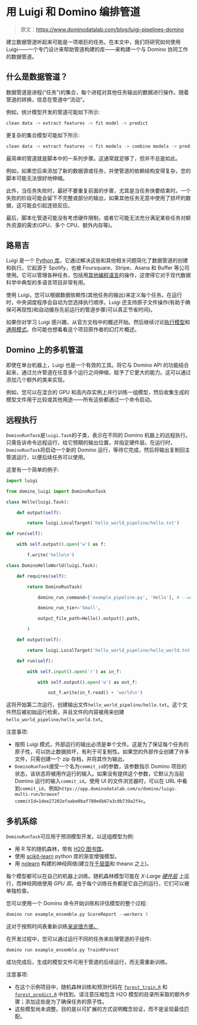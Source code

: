 # 用 Luigi 和 Domino 编排管道

> 原文：<https://www.dominodatalab.com/blog/luigi-pipelines-domino>

建立数据管道听起来可能是一项艰巨的任务。在本文中，我们将研究如何使用 Luigi——一个专门设计来帮助管道构建的库——来构建一个与 Domino 协同工作的数据管道。

## 什么是数据管道？

数据管道是进程(“任务”)的集合，每个进程对其他任务输出的数据进行操作。随着管道的转换，信息在管道中“流动”。

例如，统计模型开发的管道可能如下所示:

```py
clean data -> extract features -> fit model -> predict
```

更复杂的集合模型可能如下所示:

```py
clean data -> extract features -> fit models -> combine models -> predict
```

最简单的管道就是脚本中的一系列步骤。这通常就足够了，但并不总是如此。

例如，如果您后来添加了新的数据源或任务，并使管道的依赖结构变得复杂，您的脚本可能无法很好地伸缩。

此外，当任务失败时，最好不要重复前面的步骤，尤其是当任务快要结束时。一个失败的阶段可能会留下不完整或部分的输出，如果其他任务无意中使用了损坏的数据，这可能会引起连锁反应。

最后，脚本化管道可能没有考虑硬件限制，或者它可能无法充分满足某些任务对额外资源的需求(GPU、多个 CPU、额外内存等)。

## 路易吉

Luigi 是一个 [Python 库](https://github.com/spotify/luigi)，它通过解决这些和其他相关问题简化了数据管道的创建和执行。它起源于 Spotify，也被 Foursquare、Stripe、Asana 和 Buffer 等公司使用。它可以管理各种任务，包括用[其他编程语言](https://datapipelinearchitect.com/luigi-only-python/)的操作，这使得它对于现代数据科学中典型的多语言项目非常有用。

使用 Luigi，您可以根据数据依赖性(其他任务的输出)来定义每个任务。在运行时，中央调度程序会自动为您选择执行顺序。Luigi 还支持原子文件操作(有助于确保可再现性)和自动缓存先前运行的管道步骤(可以真正节省时间)。

如果你对学习 Luigi 感兴趣，从官方文档中的概述开始。然后继续讨论[执行模型](https://luigi.readthedocs.org/en/stable/execution_model.html)和[通用模式](https://luigi.readthedocs.org/en/stable/luigi_patterns.html)。你可能也想看看这个项目原作者的幻灯片概述。

## Domino 上的多机管道

即使在单台机器上，Luigi 也是一个有效的工具。将它与 Domino API 的功能结合起来，通过允许管道在任意多个运行之间伸缩，赋予了它更大的能力。这可以通过添加几个额外的类来实现。

例如，您可以在混合的 GPU 和高内存实例上并行训练一组模型，然后收集生成的模型文件用于比较或其他用途——所有这些都通过一个命令启动。

## 远程执行

`DominoRunTask`是`luigi.Task`的子类，表示在不同的 Domino 机器上的远程执行。只需告诉命令远程运行，给它预期的输出位置，并指定硬件层。在运行时，`DominoRunTask`将启动一个新的 Domino 运行，等待它完成，然后将输出复制回主管道运行，以便后续任务可以使用。

这里有一个简单的例子:

```py
import luigi

from domino_luigi import DominoRunTask

class Hello(luigi.Task):

    def output(self):

        return luigi.LocalTarget('hello_world_pipeline/hello.txt')

def run(self):

    with self.output().open('w') as f:

        f.write('hello\n')

class DominoHelloWorld(luigi.Task):

    def requires(self):

        return DominoRunTask(

            domino_run_command=['example_pipeline.py', 'Hello'], # --workers N

            domino_run_tier='Small',

            output_file_path=Hello().output().path,

        )

    def output(self):

        return luigi.LocalTarget('hello_world_pipeline/hello_world.txt') def run(self):

    def run(self):    

        with self.input().open('r') as in_f:

            with self.output().open('w') as out_f:

                out_f.write(in_f.read() + 'world\n')
```

这将开始第二次运行，创建输出文件`hello_world_pipeline/hello.txt`。这个文件然后被初始运行检索，并且文件的内容被用来创建`hello_world_pipeline/hello_world.txt`。

注意事项:

*   按照 Luigi 模式，外部运行的输出必须是单个文件。这是为了保证每个任务的原子性，可以防止数据损坏，有利于可复制性。如果您的外部作业创建了许多文件，只需创建一个 zip 存档，并将其作为输出。
*   `DominoRunTask`接受一个名为`commit_id`的参数，该参数指示 Domino 项目的状态，该状态将被用作运行的输入。如果没有提供这个参数，它默认为当前 Domino 运行的输入`commit_id`。使用 UI 的文件浏览器时，可以在 URL 中看到`commit_id`，例如`https://app.dominodatalab.com/u/domino/luigi-multi-run/browse?commitId=1dee27202efaabe0baf780e6b67a3c0b739a2f4c`。

## 多机系综

`DominoRunTask`可应用于预测模型开发。以这组模型为例:

*   用 R 写的随机森林，带有 [H2O 图书馆](https://www.h2o.ai/)。
*   使用 [scikit-learn](https://scikit-learn.org) python 库的渐变增强模型。
*   用 [nolearn](https://github.com/dnouri/nolearn) 构建的神经网络(建立在[千层面](https://github.com/Lasagne/Lasagne)和 theano 之上)。

每个模型都可以在自己的机器上训练。随机森林模型可能在 *X-Large [硬件层](https://support.dominodatalab.com/hc/en-us/articles/204187149-What-hardware-will-my-code-run-on-)* 上运行，而神经网络使用 *GPU 层*。由于每个训练任务都是它自己的运行，它们可以被单独检查。

您可以使用一个 Domino 命令开始训练和评估模型的整个过程:

```py
domino run example_ensemble.py ScoreReport --workers 3
```

这对于按照时间表重新训练[来说很方便。](https://support.dominodatalab.com/hc/en-us/articles/204843165-Scheduling-Runs)

在开发过程中，您可以通过运行不同的任务来处理管道的子组件:

```py
domino run example_ensemble.py TrainRForest
```

成功完成后，生成的模型文件可用于管道的后续运行，而无需重新训练。

注意事项:

*   在这个示例项目中，随机森林训练和预测代码在 [`forest_train.R`](https://app.dominodatalab.com/u/domino/luigi-multi-run/view/forest_train.R) 和 [`forest_predict.R`](https://app.dominodatalab.com/u/domino/luigi-multi-run/view/forest_predict.R) 中找到。请注意压缩包含 H2O 模型的目录所采取的额外步骤；添加这些是为了确保任务的原子性。
*   这些模型尚未调整。目的是以可扩展的方式说明概念验证，而不是呈现最佳匹配。